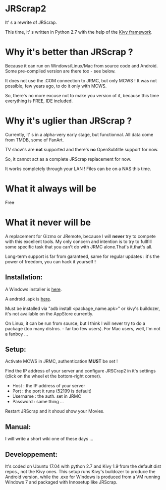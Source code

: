 # JRScrap2

It' s a rewrite of JRScrap.

This time, it' s written in Python 2.7 with the help of the [Kivy framework](https://kivy.org/#home).

# Why it's better than JRScrap ?

Because it can run on Windows/Linux/Mac from  source code and Android.
Some pre-compiled version are there too - see below.

It does not use the .COM connection to JRMC, but only MCWS !
It was not possible, few years ago, to do it only with MCWS.

So, there's no more excuse not to make you version of it, because this time everything is FREE, IDE included.

# Why it's uglier than JRScrap ?
Currently, it' s in a alpha-very early stage, but functionnal.
All data come from TMDB, some of FanArt.

TV show's are **not** supported and there's **no** OpenSubtitle support for now.

So, it cannot act as a complete JRScrap replacement for now.

It works completely through your LAN ! Files can be on a NAS this time.

# What it always will be
Free

# What it never will be

A replacement for Gizmo or JRemote, because I will **never** try to compete with this excellent tools. My only concern and intention is to try to fullfill some specific task that you can't do with JRMC alone.That's it,that's all.

Long-term support is far from garanteed, same for regular updates : it's the power of freedom, you can hack it yourself !

## Installation:

A Windows installer is [here]().

A android .apk is [here]().

Must be installed via "adb install <package_name.apk>" or kivy's buildozer, it's not available on the AppStore currently.

On Linux, it can be run from source, but I think I will never try to do a package (too many distros. - far too few users). For Mac users, well, I'm not a fanboy ...

## Setup:

Activate MCWS in JRMC, authentication **MUST** be set !

Find the IP address of your server and configure JRSCrap2 in it's settings (click on the wheel et the bottom-right corner).

* Host : the IP address of your server
* Port : the port it runs (52199 is default)
* Username : the auth. set in JRMC
* Password : same thing ...

Restart JRScrap and it shoud show your Movies.

## Manual:
I will write a short wiki one of these days ...

## Developpement:

It's coded on Ubuntu 17.04 with python 2.7 and Kivy 1.9 from the default dist repos., not the Kivy ones.
This setup runs Kivy's buildozer to produce the Android version, while the .exe for Windows is produced from a VM running Windows 7 and packaged with Innosetup like JRScrap.
